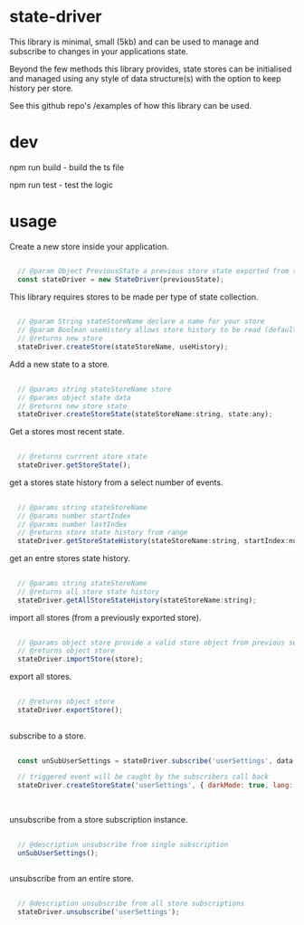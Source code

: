 # state-driver

This library is minimal, small (5kb) and can be used to manage and subscribe to changes in your applications state.

Beyond the few methods this library provides, state stores can be initialised and managed using any 
style of data structure(s) with the option to keep history per store.

See this github repo's /examples of how this library can be used.

# dev

npm run build - build the ts file

npm run test  - test the logic

# usage

Create a new store inside your application.

````javascript

  // @param Object PreviousState a previous store state exported from the store.
  const stateDriver = new StateDriver(previousState);

````

This library requires stores to be made per type of state collection.

````javascript
  
  // @param String stateStoreName declare a name for your store
  // @param Boolean useHistory allows store history to be read (default is false)
  // @returns new store
  stateDriver.createStore(stateStoreName, useHistory);

````

Add a new state to a store.

````javascript 
  
  // @params string stateStoreName store
  // @params object state data 
  // @returns new store state
  stateDriver.createStoreState(stateStoreName:string, state:any);

````

Get a stores most recent state.

````javascript 
  
  // @returns currrent store state
  stateDriver.getStoreState();

````

get a stores state history from a select number of events.

````javascript 
  
  // @params string stateStoreName
  // @params number startIndex
  // @params number lastIndex
  // @returns store state history from range
  stateDriver.getStoreStateHistory(stateStoreName:string, startIndex:number, lastIndex:number);

````

get an entre stores state history.

````javascript 
  
  // @params string stateStoreName
  // @returns all store state history
  stateDriver.getAllStoreStateHistory(stateStoreName:string);

````

import all stores (from a previously exported store).

````javascript 
  
  // @params object store provide a valid store object from previous session
  // @returns object store
  stateDriver.importStore(store);

````

export all stores.

````javascript 
  
  // @returns object store
  stateDriver.exportStore();
  
````

subscribe to a store.

````javascript 
 
  const unSubUserSettings = stateDriver.subscribe('userSettings', data => console.log('darkMode has been set', data));

  // triggered event will be caught by the subscribers call back
  stateDriver.createStoreState('userSettings', { darkMode: true, lang: 'en-us' });
  
  
````

unsubscribe from a store subscription instance.

````javascript
  
  // @description unsubscribe from single subscription
  unSubUserSettings();
  
````

unsubscribe from an entire store.

````javascript 
  
  // @description unsubscribe from all store subscriptions
  stateDriver.unsubscribe('userSettings');
  
````




